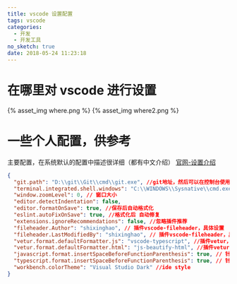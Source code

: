 ```yaml
---
title: vscode 设置配置
tags: vscode
categories:
  - 开发
  - 开发工具
no_sketch: true
date: 2018-05-24 11:23:18
---
```


# 在哪里对 vscode 进行设置

{% asset_img where.png %}
{% asset_img where2.png %}

# 一些个人配置，供参考

主要配置，在系统默认的配置中描述很详细（都有中文介绍）
[官网-设置介绍](https://code.visualstudio.com/docs/getstarted/settings)

```json
{
  "git.path": "D:\\git\\Git\\cmd\\git.exe", //git地址，然后可以在控制台使用git shell
  "terminal.integrated.shell.windows": "C:\\WINDOWS\\Sysnative\\cmd.exe", //选择终端模式，cmd or prower shell
  "window.zoomLevel": 0, // 窗口大小
  "editor.detectIndentation": false,
  "editor.formatOnSave": true, //保存后自动格式化
  "eslint.autoFixOnSave": true, //格式化后 自动修复
  "extensions.ignoreRecommendations": false, //忽略插件推荐
  "fileheader.Author": "shixinghao", // 插件vscode-fileheader，具体设置
  "fileheader.LastModifiedBy": "shixinghao", // 插件vscode-fileheader，具体设置
  "vetur.format.defaultFormatter.js": "vscode-typescript", //插件vetur，默认格式化风格
  "vetur.format.defaultFormatter.html": "js-beautify-html", //插件vetur，默认格式化风格
  "javascript.format.insertSpaceBeforeFunctionParenthesis": true, // 针对eslint规则，对js特殊配置
  "typescript.format.insertSpaceBeforeFunctionParenthesis": true, // 针对eslint规则，对js特殊配置
  "workbench.colorTheme": "Visual Studio Dark" //ide style
}
```
